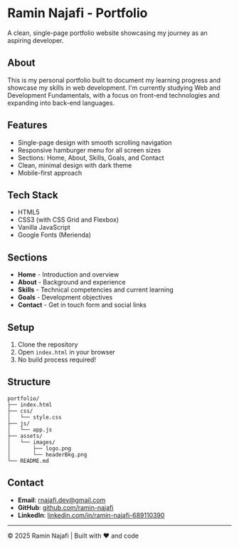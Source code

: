 # Ramin Najafi - Portfolio

A clean, single-page portfolio website showcasing my journey as an aspiring developer.

## About

This is my personal portfolio built to document my learning progress and showcase my skills in web development. I'm currently studying Web and Development Fundamentals, with a focus on front-end technologies and expanding into back-end languages.

## Features

- Single-page design with smooth scrolling navigation
- Responsive hamburger menu for all screen sizes
- Sections: Home, About, Skills, Goals, and Contact
- Clean, minimal design with dark theme
- Mobile-first approach

## Tech Stack

- HTML5
- CSS3 (with CSS Grid and Flexbox)
- Vanilla JavaScript
- Google Fonts (Merienda)

## Sections

- **Home** - Introduction and overview
- **About** - Background and experience
- **Skills** - Technical competencies and current learning
- **Goals** - Development objectives
- **Contact** - Get in touch form and social links

## Setup

1. Clone the repository
2. Open `index.html` in your browser
3. No build process required!

## Structure

```
portfolio/
├── index.html
├── css/
│   └── style.css
├── js/
│   └── app.js
├── assets/
│   └── images/
│       ├── logo.png
│       └── headerBkg.png
└── README.md
```

## Contact

- **Email**: rnajafi.dev@gmail.com
- **GitHub**: [github.com/ramin-najafi](https://github.com/ramin-najafi)
- **LinkedIn**: [linkedin.com/in/ramin-najafi-689110390](https://www.linkedin.com/in/ramin-najafi-689110390/)

---

© 2025 Ramin Najafi | Built with ❤️ and code
